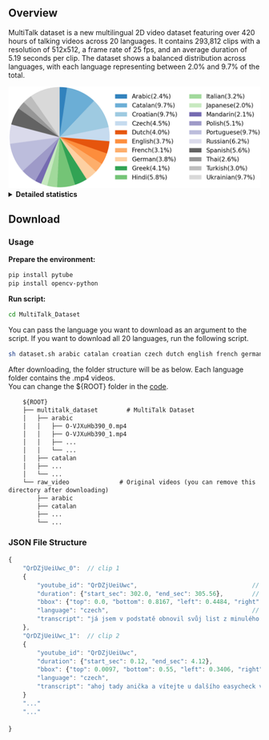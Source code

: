 ## Overview
MultiTalk dataset is a new multilingual 2D video dataset featuring over 420 hours of talking videos across 20 languages. 
It contains 293,812 clips with a resolution of 512x512, a frame rate of 25 fps, and an average duration of 5.19 seconds per clip.
The dataset shows a balanced distribution across languages, with each language representing between 2.0% and 9.7% of the total.  

<img alt="statistic" src="../assets/statistic.png" width=560>


<details><summary><b>Detailed statistics</b></summary><p>

| Language | Total Duration(h) | #Clips | Avg. Duration(s) |                                                     Annotation                                                      |
|:---:|:---:|:---:|:---:|:-------------------------------------------------------------------------------------------------------------------:|
| Arabic | 10.32 | 9048 | 4.11 |     [arabic.json](https://github.com/postech-ami/MultiTalk/tree/main/MultiTalk_dataset/annotations/arabic.json)     |
| Catalan | 41.0 |  29232 | 5.05 |    [catalan.json](https://github.com/postech-ami/MultiTalk/tree/main/MultiTalk_dataset/annotations/catalan.json)    |
| Croatian | 41.0 |  25465 | 5.80 |   [croatian.json](https://github.com/postech-ami/MultiTalk/tree/main/MultiTalk_dataset/annotations/croatian.json)   |
| Czech | 18.9 | 11228 | 6.06 |      [czech.json](https://github.com/postech-ami/MultiTalk/tree/main/MultiTalk_dataset/annotations/czech.json)      |
| Dutch | 17.05 | 14187 | 4.33 |      [dutch.json](https://github.com/postech-ami/MultiTalk/tree/main/MultiTalk_dataset/annotations/dutch.json)      |
| English | 15.49 |  11082 | 5.03 |    [english.json](https://github.com/postech-ami/MultiTalk/tree/main/MultiTalk_dataset/annotations/english.json)    |
| French | 13.17 |  11576 | 4.10 |     [french.json](https://github.com/postech-ami/MultiTalk/tree/main/MultiTalk_dataset/annotations/french.json)     |
| German | 16.25 | 10856 | 5.39 |     [german.json](https://github.com/postech-ami/MultiTalk/tree/main/MultiTalk_dataset/annotations/german.json)     |
| Greek | 17.53 | 12698 | 4.97 |      [greek.json](https://github.com/postech-ami/MultiTalk/tree/main/MultiTalk_dataset/annotations/greek.json)      |
| Hindi | 24.41 | 16120 | 5.45 |      [hindi.json](https://github.com/postech-ami/MultiTalk/tree/main/MultiTalk_dataset/annotations/hindi.json)      |
| Italian | 13.59 | 9753 | 5.02 |    [italian.json](https://github.com/postech-ami/MultiTalk/tree/main/MultiTalk_dataset/annotations/italian.json)    |
| Japanese | 8.36 | 5990 | 5.03 |   [japanese.json](https://github.com/postech-ami/MultiTalk/tree/main/MultiTalk_dataset/annotations/japanese.json)   |
| Mandarin | 8.73 | 6096 | 5.15 |   [mandarin.json](https://github.com/postech-ami/MultiTalk/tree/main/MultiTalk_dataset/annotations/mandarin.json)   |
| Polish | 21.58 | 15181 | 5.12 |     [polish.json](https://github.com/postech-ami/MultiTalk/tree/main/MultiTalk_dataset/annotations/polish.json)     |
| Portuguese | 41.0 | 25321 | 5.83 | [portuguese.json](https://github.com/postech-ami/MultiTalk/tree/main/MultiTalk_dataset/annotations/portuguese.json) |
| Russian | 26.32 | 17811 | 5.32 |    [russian.json](https://github.com/postech-ami/MultiTalk/tree/main/MultiTalk_dataset/annotations/russian.json)    |
| Spanish | 23.65 | 18758 | 4.54 |    [spanish.json](https://github.com/postech-ami/MultiTalk/tree/main/MultiTalk_dataset/annotations/spanish.json)    |
| Thai | 10.95 | 7595 | 5.19 |       [thai.json](https://github.com/postech-ami/MultiTalk/tree/main/MultiTalk_dataset/annotations/thai.json)       |
| Turkish | 12.9 | 11165 | 4.16 |    [turkish.json](https://github.com/postech-ami/MultiTalk/tree/main/MultiTalk_dataset/annotations/turkish.json)    |
| Ukrainian | 41.0 | 24650 | 5.99 |  [ukrainian.json](https://github.com/postech-ami/MultiTalk/tree/main/MultiTalk_dataset/annotations/ukrainian.json)  |
</p></details>

## Download

### Usage
**Prepare the environment:**
```bash
pip install pytube
pip install opencv-python
```

**Run script:** 
```bash
cd MultiTalk_Dataset
``` 
You can pass the language you want to download as an argument to the script. If you want to download all 20 languages, run the following script.  
```bash
sh dataset.sh arabic catalan croatian czech dutch english french german greek hindi italian japanese mandarin polish portuguese russian spanish thai turkish ukrainian
```

After downloading, the folder structure will be as below. Each language folder contains the .mp4 videos.  
You can change the ${ROOT} folder in the [code](https://github.com/postech-ami/MultiTalk/tree/main/MultiTalk_dataset/download_and_process.py).
```
    ${ROOT}
    ├── multitalk_dataset        # MultiTalk Dataset
    │   ├── arabic
    │   │   ├── O-VJXuHb390_0.mp4
    │   │   ├── O-VJXuHb390_1.mp4
    │   │   ├── ...
    │   │   └── ...             
    │   ├── catalan                                        
    │   ├── ...          
    │   └── ...                 
    └── raw_video              # Original videos (you can remove this directory after downloading)
        ├── arabic              
        ├── catalan                          
        ├── ...          
        └── ...
```

### JSON File Structure
```javascript
{
    "QrDZjUeiUwc_0":  // clip 1 
    {
        "youtube_id": "QrDZjUeiUwc",                                // youtube id
        "duration": {"start_sec": 302.0, "end_sec": 305.56},        // start and end times in the original video
        "bbox": {"top": 0.0, "bottom": 0.8167, "left": 0.4484, "right": 0.9453},  // bounding box
        "language": "czech",                                        // language
        "transcript": "já jsem v podstatě obnovil svůj list z minulého roku"      // transcript
    },
    "QrDZjUeiUwc_1":  // clip 2 
    {
        "youtube_id": "QrDZjUeiUwc",                                
        "duration": {"start_sec": 0.12, "end_sec": 4.12},        
        "bbox": {"top": 0.0097, "bottom": 0.55, "left": 0.3406, "right": 0.6398},  
        "language": "czech",                                       
        "transcript": "ahoj tady anička a vítejte u dalšího easycheck videa"      
    }
    "..."
    "..."

}
```
